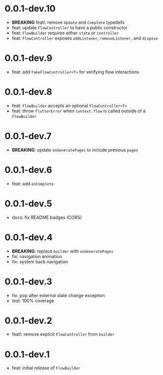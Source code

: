 # 0.0.1-dev.10

- **BREAKING** feat!: remove `Update` and `Complete` typedefs
- feat: update `FlowController` to have a public constructor
- feat: `FlowBuilder` requires either `state` or `controller`
- feat: `FlowController` exposes `addListener`, `removeListener`, and `dispose`

# 0.0.1-dev.9

- feat: add `FakeFlowController<T>` for verifying flow interactions

# 0.0.1-dev.8

- feat: `FlowBuilder` accepts an optional `FlowController<T>`
- feat: throw `FlutterError` when `context.flow` is called outside of a `FlowBuilder`

# 0.0.1-dev.7

- **BREAKING**: update `onGeneratePages` to include previous `pages`

# 0.0.1-dev.6

- feat: add `onComplete`

# 0.0.1-dev.5

- docs: fix README badges (CORS)

# 0.0.1-dev.4

- **BREAKING**: replace `builder` with `onGeneratePages`
- fix: navigation animation
- fix: system back navigation

# 0.0.1-dev.3

- fix: pop after external state change exception
- test: 100% coverage

# 0.0.1-dev.2

- feat!: remove explicit `FlowController` from `builder`

# 0.0.1-dev.1

- feat: initial release of `FlowBuilder`
